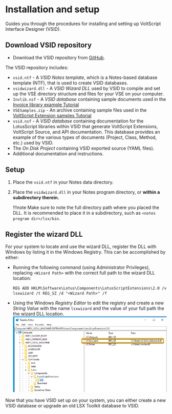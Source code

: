 # Installation and setup

Guides you through the procedures for installing and setting up VoltScript Interface Designer (VSID).

## Download VSID repository

- Download the VSID repository from [GitHub](https://github.com/HCL-TECH-SOFTWARE/voltscript-interface-designer).  

The VSID repository includes:

- `vsid.ntf` - A *VSID Notes template*, which is a Notes-based database template (NTF), that is used to create VSID databases.
- `vsidwizard.dll` - A *VSID Wizard DLL* used by VSID to compile and set up the VSE directory structure and files for your VSE on your computer.
- `Invlib.nsf` - A *VSID database* containing sample documents used in the [Invoice library example Tutorial](invoicelibrarysample.md)
- `VSESamples.zip` - An archive containing sample files used in the [VoltScript Extension samples Tutorial](../tutorials/vsesamples/index.md)
- `vsid.nsf` - A *VSID database* containing documentation for the LotusScript libraries within VSID that generate VoltScript Extensions, VoltScript Source, and API documentation.  This database provides an example of the various types of documents (Project, Class, Method, etc.) used by VSID.  
- The *On Disk Project* containing VSID exported source (YAML files).  
- Additional documentation and instructions.  

## Setup  

1. Place the `vsid.ntf` in your Notes data directory.
2. Place the `vsidwizard.dll` in your Notes program directory, or **within a subdirectory therein.**  

    !!!note
        Make sure to note the full directory path where you placed the DLL. It is recommended to place it in a subdirectory, such as `<notes program dir>/lsx/bin`.

## Register the wizard DLL

For your system to locate and use the wizard DLL, register the DLL with Windows by listing it in the Windows Registry. This can be accomplished by either:

- Running the following command (using Administrator Privileges),  replacing `<Wizard Path>` with the correct full path to the wizard DLL location:

    ```{ .yaml .copy }
    REG ADD HKLM\Software\Lotus\Components\LotusScriptExtensions\2.0 /v lsxwizard /t REG_SZ /d "<Wizard Path>" /f 
    ```

- Using the Windows *Registry Editor* to edit the registry and create a new *String Value* with the name `lsxwizard` and the value of your full path the the wizard DLL location.   
    ![Registry Editor sample](../assets/images/tutorial/registryeditorexample.png)  

Now that you have VSID set up on your system, you can either create a new VSID database or upgrade an old LSX Toolkit database to VSID.